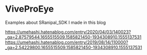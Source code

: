 # ViveProEye
Examples about SRanipal_SDK I made in this blog

https://umehashi.hatenablog.com/entry/2020/04/03/140023?_ga=2.87579544.1655515509.1585821450-1934308910.1555137531
https://umehashi.hatenablog.com/entry/2019/08/14/110000?_ga=2.54229800.1655515509.1585821450-1934308910.1555137531
